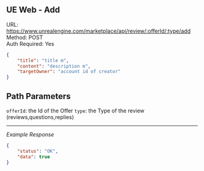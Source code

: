 ## UE Web - Add

URL: https://www.unrealengine.com/marketplace/api/review/:offerId/:type/add \
Method: POST \
Auth Required: Yes

```json
{
    "title": "title m",
    "content": "description m",
    "targetOwner": "account id of creator"
}
```

## Path Parameters

`offerId`: the Id of the Offer
`type`: the Type of the review (reviews,questions,replies)

---

_Example Response_

```json
{
    "status": "OK",
    "data": true
}
```